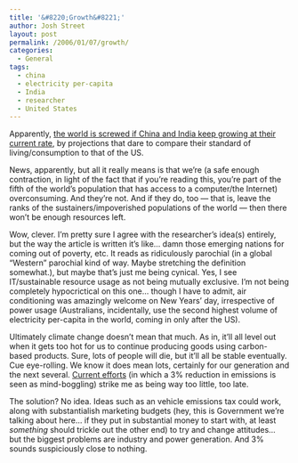 ```yaml
---
title: '&#8220;Growth&#8221;'
author: Josh Street
layout: post
permalink: /2006/01/07/growth/
categories:
  - General
tags:
  - china
  - electricity per-capita
  - India
  - researcher
  - United States
---
```

Apparently, [the world is screwed if China and India keep growing at their current rate][1], by projections that dare to compare their standard of living/consumption to that of the US.

News, apparently, but all it really means is that we&#8217;re (a safe enough contraction, in light of the fact that if you&#8217;re reading this, you&#8217;re part of the fifth of the world&#8217;s population that has access to a computer/the Internet) overconsuming. And they&#8217;re not. And if they do, too &#8212; that is, leave the ranks of the sustainers/impoverished populations of the world &#8212; then there won&#8217;t be enough resources left.

Wow, clever. I&#8217;m pretty sure I agree with the researcher&#8217;s idea(s) entirely, but the way the article is written it&#8217;s like&#8230; damn those emerging nations for coming out of poverty, etc. It reads as ridiculously parochial (in a global &#8220;Western&#8221; parochial kind of way. Maybe stretching the definition somewhat.), but maybe that&#8217;s just me being cynical. Yes, I see IT/sustainable resource usage as not being mutually exclusive. I&#8217;m not being completely hypocrictical on this one&#8230; though I have to admit, air conditioning was amazingly welcome on New Years&#8217; day, irrespective of power usage (Australians, incidentally, use the second highest volume of electricity per-capita in the world, coming in only after the US).

Ultimately climate change doesn&#8217;t mean that much. As in, it&#8217;ll all level out when it gets too hot for us to continue producing goods using carbon-based products. Sure, lots of people will die, but it&#8217;ll all be stable eventually. Cue eye-rolling. We know it does mean lots, certainly for our generation and the next several. [Current efforts][2] (in which a 3% reduction in emissions is seen as mind-boggling) strike me as being way too little, too late.

The solution? No idea. Ideas such as an vehicle emissions tax could work, along with substantialish marketing budgets (hey, this is Government we&#8217;re talking about here&#8230; if they put in substantial money to start with, at least *something* should trickle out the other end) to try and change attitudes&#8230; but the biggest problems are industry and power generation. And 3% sounds suspiciously close to nothing.

 [1]: http://www.smh.com.au/news/world/high-price-to-pay-for-chinas-wealth/2006/01/06/1136387628069.html
 [2]: http://www.smh.com.au/news/national/technology-not-kyoto-seen-as-key/2006/01/06/1136387627984.html